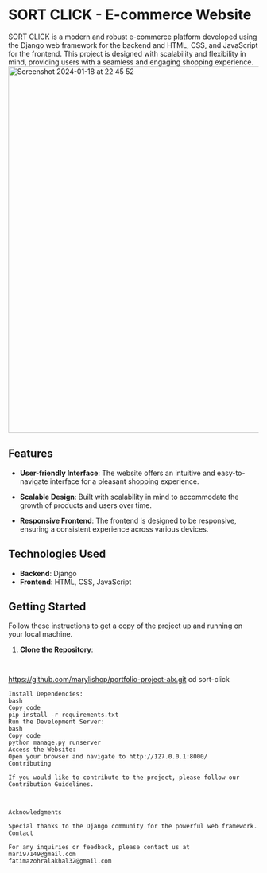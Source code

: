 # SORT CLICK - E-commerce Website

SORT CLICK is a modern and robust e-commerce platform developed using the Django web framework for the backend and HTML, CSS, and JavaScript for the frontend. This project is designed with scalability and flexibility in mind, providing users with a seamless and engaging shopping experience.
<img width="737" alt="Screenshot 2024-01-18 at 22 45 52" src="https://github.com/marylishop/portfolio-project-alx/assets/127736868/483d2e7c-075e-4c2c-b23f-9fd026dcd5b1">

## Features

- **User-friendly Interface**: The website offers an intuitive and easy-to-navigate interface for a pleasant shopping experience.

- **Scalable Design**: Built with scalability in mind to accommodate the growth of products and users over time.

- **Responsive Frontend**: The frontend is designed to be responsive, ensuring a consistent experience across various devices.

## Technologies Used

- **Backend**: Django
- **Frontend**: HTML, CSS, JavaScript

## Getting Started

Follow these instructions to get a copy of the project up and running on your local machine.

1. **Clone the Repository**:
   ```bash
  
 https://github.com/marylishop/portfolio-project-alx.git
 cd sort-click
 ```
Install Dependencies:
bash
Copy code
pip install -r requirements.txt
Run the Development Server:
bash
Copy code
python manage.py runserver
Access the Website:
Open your browser and navigate to http://127.0.0.1:8000/
Contributing

If you would like to contribute to the project, please follow our Contribution Guidelines.



Acknowledgments

Special thanks to the Django community for the powerful web framework.
Contact

For any inquiries or feedback, please contact us at 
mari97149@gmail.com 
fatimazohralakhal32@gmail.com

